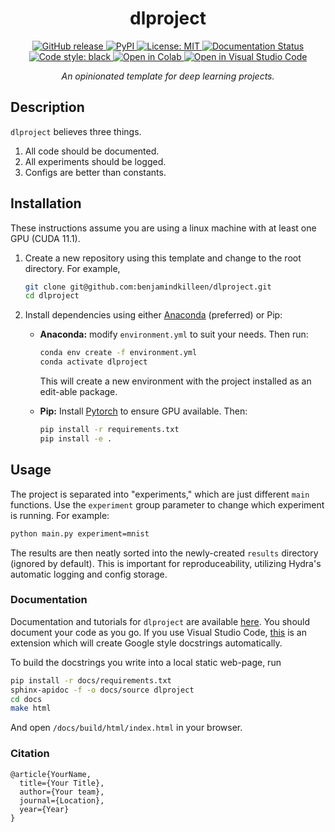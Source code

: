 <div align="center">    
 
# dlproject

<a href="https://github.com/benjamindkilleen/dlproject/releases/">
    <img src="https://img.shields.io/github/release/benjamindkilleen/dlproject.svg" alt="GitHub release" />
</a>
<a href="https://pypi.org/project/dlproject/">
    <img src="https://img.shields.io/pypi/v/dlproject" alt="PyPI" />
</a>
<a href="https://opensource.org/licenses/MIT">
    <img src="https://img.shields.io/badge/License-MIT-yellow.svg" alt="License: MIT" />
</a>
<a href="http://dlproject.readthedocs.io/?badge=latest">
    <img src="https://readthedocs.org/projects/dlproject/badge/?version=latest" alt="Documentation Status" />
</a>
<a href="https://github.com/psf/black">
    <img src="https://img.shields.io/badge/code%20style-black-000000.svg" alt="Code style: black" />
</a>
<a href="https://colab.research.google.com/github/benjamindkilleen/blob/main/run.ipynb">
    <img src="https://colab.research.google.com/assets/colab-badge.svg" alt="Open in Colab" />
</a>
<a href="https://open.vscode.dev/benjamindkilleen/dlproject/">
<img src="https://open.vscode.dev/badges/open-in-vscode.svg" alt="Open in Visual Studio Code">
</a>

_An opinionated template for deep learning projects._

</div>

<div align="left">
 
## Description

`dlproject` believes three things.

1. All code should be documented.
2. All experiments should be logged.
3. Configs are better than constants.

## Installation

These instructions assume you are using a linux machine with at least one GPU (CUDA 11.1).

1. Create a new repository using this template and change to the root directory. For example,

   ```bash
   git clone git@github.com:benjamindkilleen/dlproject.git
   cd dlproject
   ```

2. Install dependencies using either [Anaconda](https://www.anaconda.com/) (preferred) or Pip:

   - **Anaconda:** modify `environment.yml` to suit your needs. Then run:

     ```bash
     conda env create -f environment.yml
     conda activate dlproject
     ```

     This will create a new environment with the project installed as an edit-able package.

   - **Pip:** Install [Pytorch](https://pytorch.org/get-started/locally/) to ensure GPU available.
     Then:

     ```bash
     pip install -r requirements.txt
     pip install -e .
     ```

## Usage

The project is separated into "experiments," which are just different `main` functions. Use the
`experiment` group parameter to change which experiment is running. For example:

```bash
python main.py experiment=mnist
```

The results are then neatly sorted into the newly-created `results` directory (ignored by default).
This is important for reproduceability, utilizing Hydra's automatic logging and config storage.

### Documentation

Documentation and tutorials for `dlproject` are available [here](https://dlproject.readthedocs.io/).
You should document your code as you go. If you use Visual Studio Code,
[this](https://marketplace.visualstudio.com/items?itemName=njpwerner.autodocstring) is an extension
which will create Google style docstrings automatically.

To build the docstrings you write into a local static web-page, run

```bash
pip install -r docs/requirements.txt
sphinx-apidoc -f -o docs/source dlproject
cd docs
make html
```

And open `/docs/build/html/index.html` in your browser.

### Citation

```
@article{YourName,
  title={Your Title},
  author={Your team},
  journal={Location},
  year={Year}
}
```

</div>
